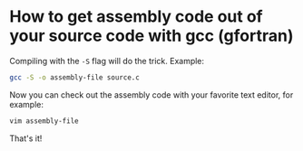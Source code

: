# How to get assembly code out of your source code with gcc (gfortran)

Compiling with the `-S` flag will do the trick. Example:

```sh
gcc -S -o assembly-file source.c
```

Now you can check out the assembly code with your favorite text editor, for example:

```sh
vim assembly-file
```

That's it!
